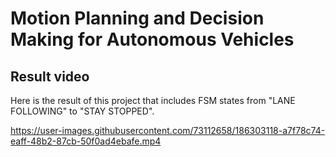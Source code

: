 # Motion Planning and Decision Making for Autonomous Vehicles
## Result video
Here is the result of this project that includes FSM states from "LANE FOLLOWING" to "STAY STOPPED".

https://user-images.githubusercontent.com/73112658/186303118-a7f78c74-eaff-48b2-87cb-50f0ad4ebafe.mp4
